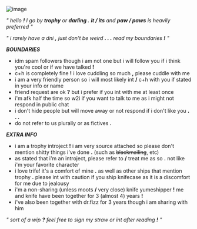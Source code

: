 ![image](https://github.com/user-attachments/assets/d12b3e6c-84be-469d-b6a8-a1d4cdcbd9f6)

  *" hello **!** I go by **trophy** or **darling .** **it / its** and **paw / paws** is heavily preferred "*
	
 *" i rarely have a dni **,** just don't be weird **. . .** read my boundaries **!** "*

  
 ***BOUNDARIES***
 - idm spam followers though i am not one but i will follow you if i think you're cool or if we have talked **!**
 - c+h is completely fine **!** i love cuddling so much **,** please cuddle with me
 - i am a very friendly person so i will most likely int **/** c+h with you if stated in your info or name
 - friend request are ok **?** but i prefer if you int with me at least once
 - i'm afk half the time so w2i if you want to talk to me as i might not respond in public chat
 - i don't hide people but will move away or not respond if i don't like you **. . .**
 - do not refer to us plurally or as fictives **.**

***EXTRA INFO***
- i am a trophy introject **!** i am very source attached so please don't mention shitty things i've done **.** (such as ~~blackmailing~~, etc)
- as stated that i'm an introject, please refer to **/** treat me as so **.** not like i'm your favorite character
- i love trife! it's a comfort of mine **.** as well as other ships that mention trophy **.** please int with caution if you ship knifecase as it is a discomfort for me due to jealousy
- i'm a non-sharing (unless moots **/** very close) knife yumeshipper **!** me and knife have been together for 3 (almost 4) years **!**
- i've also been together with dr.fizz for 3 years though i am sharing with him

*" sort of a wip **?** feel free to sign my straw or int after reading **!** "*
